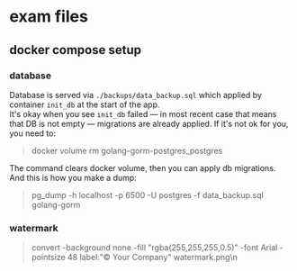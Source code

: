 # exam files

## docker compose setup

### database

Database is served via `./backups/data_backup.sql` which applied by container `init_db` at the start of the app.<br>
It's okay when you see `init_db` failed — in most recent case that means that DB is not empty — migrations are already 
applied. If it's not ok for you, you need to:

> docker volume rm golang-gorm-postgres_postgres

The command clears docker volume, then you can apply db migrations.<br>
And this is how you make a dump:
> pg_dump -h localhost -p 6500 -U postgres -f data_backup.sql golang-gorm

### watermark

> convert -background none -fill "rgba(255,255,255,0.5)" -font Arial -pointsize 48 label:"© Your Company" watermark.png\n